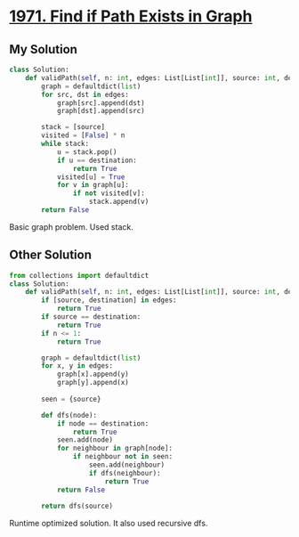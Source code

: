 # [1971. Find if Path Exists in Graph](https://leetcode.com/problems/find-if-path-exists-in-graph/description/?envType=daily-question&envId=2024-04-21)

## My Solution

```python
class Solution:
    def validPath(self, n: int, edges: List[List[int]], source: int, destination: int) -> bool:
        graph = defaultdict(list)
        for src, dst in edges:
            graph[src].append(dst)
            graph[dst].append(src)

        stack = [source]
        visited = [False] * n
        while stack:
            u = stack.pop()
            if u == destination:
                return True
            visited[u] = True
            for v in graph[u]:
                if not visited[v]:
                    stack.append(v)
        return False
```

Basic graph problem. Used stack.

## Other Solution

```python
from collections import defaultdict
class Solution:
    def validPath(self, n: int, edges: List[List[int]], source: int, destination: int) -> bool:
        if [source, destination] in edges:
            return True
        if source == destination:
            return True
        if n <= 1:
            return True

        graph = defaultdict(list)
        for x, y in edges:
            graph[x].append(y)
            graph[y].append(x)
        
        seen = {source}

        def dfs(node):
            if node == destination:
                return True
            seen.add(node)
            for neighbour in graph[node]:
                if neighbour not in seen:
                    seen.add(neighbour)
                    if dfs(neighbour):
                        return True
            return False
        
        return dfs(source)
```

Runtime optimized solution. It also used recursive dfs.